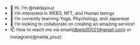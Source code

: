 - 👋 Hi, I’m @naldayouz
- 👀 I’m interested in WEB3, NFT, and Human beings
- 🌱 I’m currently learning Yoga, Phychology, and Japanese
- 💞️ I’m looking to collaborate on creating an amazing service!
- 📫 How to reach me via email(dbwls00021@gmail.com) or instagram(@nalda_youz)

<!---
naldayouz/naldayouz is a ✨ special ✨ repository because its `README.md` (this file) appears on your GitHub profile.
You can click the Preview link to take a look at your changes.
--->
